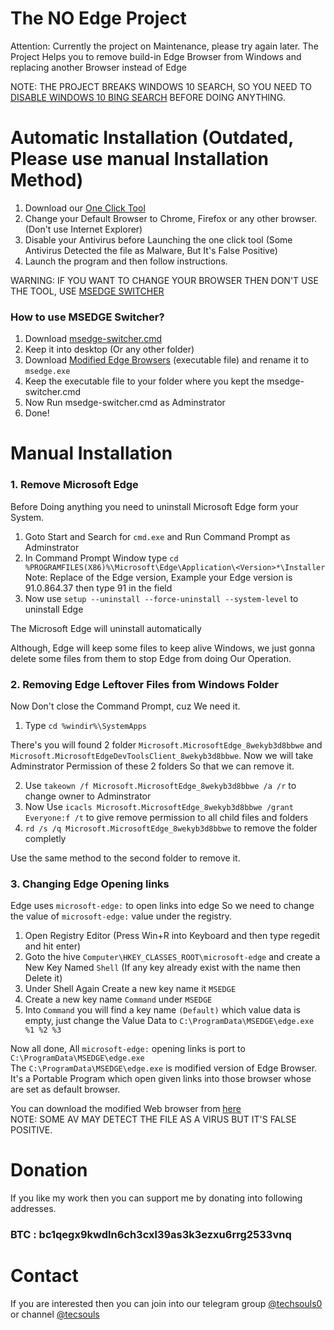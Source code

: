 # The NO Edge Project
Attention: Currently the project on Maintenance, please try again later.
The Project Helps you to remove build-in Edge Browser from Windows and replacing another Browser instead of Edge

NOTE: THE PROJECT BREAKS WINDOWS 10 SEARCH, SO YOU NEED TO [DISABLE WINDOWS 10 BING SEARCH](https://www.howtogeek.com/224159/how-to-disable-bing-in-the-windows-10-start-menu/) BEFORE DOING ANYTHING.

# Automatic Installation (Outdated, Please use manual Installation Method)
1. Download our [One Click Tool](https://github.com/BiltuDas1/no-edge/blob/main/noedge.exe)
2. Change your Default Browser to Chrome, Firefox or any other browser. (Don't use Internet Explorer)
3. Disable your Antivirus before Launching the one click tool (Some Antivirus Detected the file as Malware, But It's False Positive)
4. Launch the program and then follow instructions.

WARNING: IF YOU WANT TO CHANGE YOUR BROWSER THEN DON'T USE THE TOOL, USE [MSEDGE SWITCHER](#how-to-use-msedge-switcher)

### How to use MSEDGE Switcher?
1. Download [msedge-switcher.cmd](https://github.com/BiltuDas1/no-edge/blob/main/msedge-switcher.cmd)
2. Keep it into desktop (Or any other folder)
3. Download [Modified Edge Browsers](https://github.com/BiltuDas1/no-edge/tree/main/EDGE) (executable file) and rename it to `msedge.exe`
4. Keep the executable file to your folder where you kept the msedge-switcher.cmd
5. Now Run msedge-switcher.cmd as Adminstrator
6. Done!

# Manual Installation
### 1. Remove Microsoft Edge
Before Doing anything you need to uninstall Microsoft Edge form your System.

1. Goto Start and Search for ``cmd.exe`` and Run Command Prompt as Adminstrator
2. In Command Prompt Window type ``cd %PROGRAMFILES(X86)%\Microsoft\Edge\Application\<Version>*\Installer``
  Note: Replace <Version> of the Edge version, Example your Edge version is 91.0.864.37 then type 91 in the <version> field
3. Now use ``setup --uninstall --force-uninstall --system-level`` to uninstall Edge
  
 The Microsoft Edge will uninstall automatically
  
 Although, Edge will keep some files to keep alive Windows, we just gonna delete some files from them to stop Edge from doing Our Operation.  
  

### 2. Removing Edge Leftover Files from Windows Folder
Now Don't close the Command Prompt, cuz We need it.

1. Type ``cd %windir%\SystemApps``

There's you will found 2 folder ``Microsoft.MicrosoftEdge_8wekyb3d8bbwe`` and ``Microsoft.MicrosoftEdgeDevToolsClient_8wekyb3d8bbwe``. Now we will take Adminstrator Permission of these 2 folders So that we can remove it.

2. Use ``takeown /f Microsoft.MicrosoftEdge_8wekyb3d8bbwe /a /r`` to change owner to Adminstrator
3. Now Use ``icacls Microsoft.MicrosoftEdge_8wekyb3d8bbwe /grant Everyone:f /t`` to give remove permission to all child files and folders
4. ``rd /s /q Microsoft.MicrosoftEdge_8wekyb3d8bbwe`` to remove the folder completly
  
  Use the same method to the second folder to remove it.

### 3. Changing Edge Opening links

Edge uses ``microsoft-edge:`` to open links into edge So we need to change the value of ``microsoft-edge:`` value under the registry.

1. Open Registry Editor (Press Win+R into Keyboard and then type regedit and hit enter)
2. Goto the hive ``Computer\HKEY_CLASSES_ROOT\microsoft-edge`` and create a New Key Named ``Shell`` (If any key already exist with the name then Delete it)
3. Under Shell Again Create a new key name it ``MSEDGE``
4. Create a new key name ``Command`` under ``MSEDGE``
5. Into ``Command`` you will find a key name ``(Default)`` which value data is empty, just change the Value Data to ``C:\ProgramData\MSEDGE\edge.exe %1 %2 %3``

  Now all done, All ``microsoft-edge:`` opening links is port to ``C:\ProgramData\MSEDGE\edge.exe``  
  The ``C:\ProgramData\MSEDGE\edge.exe`` is modified version of Edge Browser. It's a Portable Program which open given links into those browser whose are set as default browser.
  
  You can download the modified Web browser from [here](https://github.com/BiltuDas1/no-edge/tree/main/EDGE)  
  NOTE: SOME AV MAY DETECT THE FILE AS A VIRUS BUT IT'S FALSE POSITIVE.
  
# Donation
If you like my work then you can support me by donating into following addresses.
### BTC : bc1qegx9kwdln6ch3cxl39as3k3ezxu6rrg2533vnq
  
# Contact
If you are interested then you can join into our telegram group [@techsouls0](https://t.me/techsouls0) or channel [@tecsouls](https://t.me/tecsouls)
